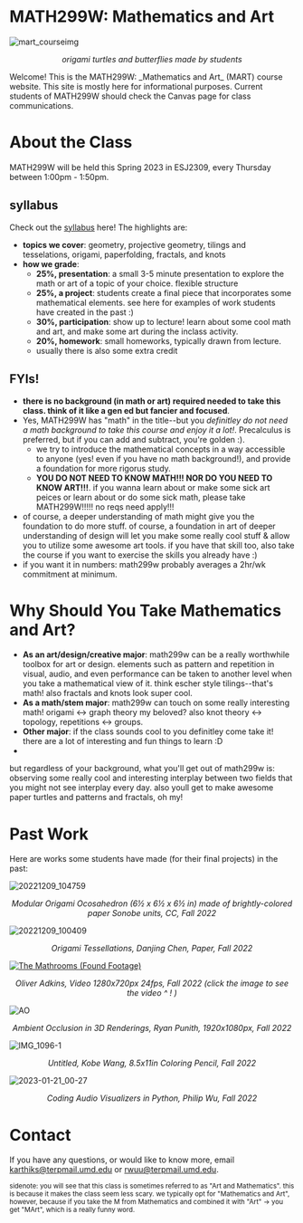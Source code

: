 # MATH299W: Mathematics and Art
![mart_courseimg](https://user-images.githubusercontent.com/45301066/213841144-48479980-b5f5-495c-9d65-b87163b08e65.jpg)
<p align="center"><i>origami turtles and butterflies made by students</i></p>
Welcome! This is the MATH299W: _Mathematics and Art_ (MART) course website. This site is mostly here for informational purposes. Current students of MATH299W should check the Canvas page for class communications. 

# About the Class
MATH299W will be held this Spring 2023 in ESJ2309, every Thursday between 1:00pm - 1:50pm. 

## syllabus
Check out the [syllabus](https://docs.google.com/document/d/10lPdbCKJwJJ2NltWgZfxtPOLgljoapVZaiCwpV0Hadk/edit) here! The highlights are: 
- **topics we cover**: geometry, projective geometry, tilings and tesselations, origami, paperfolding, fractals, and knots 
- **how we grade**: 
  - **25%, presentation**: a small 3-5 minute presentation to explore the math or art of a topic of your choice. flexible structure
  - **25%, a project**: students create a final piece that incorporates some mathematical elements. see here for examples of work students have created in the past :) 
  - **30%, participation**: show up to lecture! learn about some cool math and art, and make some art during the inclass activity. 
  - **20%, homework**: small homeworks, typically drawn from lecture. 
  - usually there is also some extra credit

## FYIs!
- **there is no background (in math or art) required needed to take this class. think of it like a gen ed but fancier and focused**. 
- Yes, MATH299W has "math" in the title--but you *definitley do not need a math background to take this course and enjoy it a lot!*. Precalculus is preferred, but if you can add and subtract, you're golden :). 
  * we try to introduce the mathematical concepts in a way accessible to anyone (yes! even if you have no math background!), and provide a foundation for more rigorus study. 
  * **YOU DO NOT NEED TO KNOW MATH!!! NOR DO YOU NEED TO KNOW ART!!!**. if you wanna learn about or make some sick art peices or learn about or do some sick math, please take MATH299W!!!!! no reqs need apply!!!
- of course, a deeper understanding of math might give you the foundation to do more stuff. of course, a foundation in art of deeper understanding of design will let you make some really cool stuff & allow you to utilize some awesome art tools. if you have that skill too, also take the course if you want to exercise the skills you already have :) 
- if you want it in numbers: math299w probably averages a 2hr/wk commitment at minimum.

# Why Should You Take Mathematics and Art?
- **As an art/design/creative major**: math299w can be a really worthwhile toolbox for art or design. elements such as pattern and repetition in visual, audio, and even performance can be taken to another level when you take a mathematical view of it. think escher style tilings--that's math! also fractals and knots look super cool. 
- **As a math/stem major**: math299w can touch on some really interesting math! origami <-> graph theory my beloved? also knot theory <-> topology, repetitions <-> groups. 
- **Other major**: if the class sounds cool to you definitley come take it! there are a lot of interesting and fun things to learn :D 
- 
but regardless of your background, what you'll get out of math299w is: observing some really cool and interesting interplay between two fields that you might not see interplay every day. also youll get to make awesome paper turtles and patterns and fractals, oh my! 

# Past Work 
Here are works some students have made (for their final projects) in the past: 

![20221209_104759](https://user-images.githubusercontent.com/45301066/213845285-a001b9be-9dd4-4f14-972e-9095db689aeb.jpg)
<p align="center"><i>Modular Origami Ocosahedron (6½ x 6½ x 6½ in) made of brightly-colored paper Sonobe units, CC, Fall 2022</i></p>

![20221209_100409](https://user-images.githubusercontent.com/45301066/213845270-7dc658cf-67c7-4985-a679-9b76c38d18a5.jpg)
<p align="center"><i>Origami Tessellations, Danjing Chen, Paper, Fall 2022</i></p>

[![The Mathrooms (Found Footage)](https://img.youtube.com/vi/-FxE8Jv-qNA/maxresdefault.jpg)](https://www.youtube.com/watch?v=-FxE8Jv-qNA)
<p align="center"><i>Oliver Adkins, Video 1280x720px 24fps, Fall 2022 (click the image to see the video ^ ! )</i></p>

![AO](https://user-images.githubusercontent.com/45301066/213845277-0d0b0911-baaa-4a2c-8c7d-625bb0c0d8e3.gif)
<p align="center"><i>Ambient Occlusion in 3D Renderings, Ryan Punith, 1920x1080px, Fall 2022</i></p>

![IMG_1096-1](https://user-images.githubusercontent.com/45301066/213868196-b927981e-4dd5-4ebf-bce6-5049764d6caa.jpg)
<p align="center"><i>Untitled, Kobe Wang, 8.5x11in Coloring Pencil, Fall 2022</i></p>

![2023-01-21_00-27](https://user-images.githubusercontent.com/45301066/213845283-67c2a3ad-fbee-46df-9461-0a429369524d.png)
<p align="center"><i>Coding Audio Visualizers in Python, Philip Wu, Fall 2022</i></p>

# Contact 
If you have any questions, or would like to know more, email karthiks@terpmail.umd.edu or rwuu@terpmail.umd.edu. 

<small>sidenote: you will see that this class is sometimes referred to as "Art and Mathematics". this is because it makes the class seem less scary. we typically opt for "Mathematics and Art", however, because if you take the M from Mathematics and combined it with "Art" -> you get "MArt", which is a really funny word. </small> 
